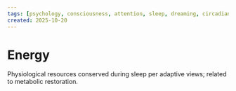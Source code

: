 ```yaml
---
tags: [psychology, consciousness, attention, sleep, dreaming, circadian-rhythms, psychoactive-drugs]
created: 2025-10-20
---
```

# Energy

Physiological resources conserved during sleep per adaptive views; related to metabolic restoration.
